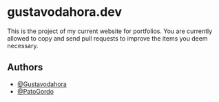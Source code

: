 # gustavodahora.dev

This is the project of my current website for portfolios.
You are currently allowed to copy and send pull requests to improve the items you deem necessary.

## Authors

- [@Gustavodahora](https://www.github.com/gustavodahora)
- [@PatoGordo](https://www.github.com/PatoGordo)
